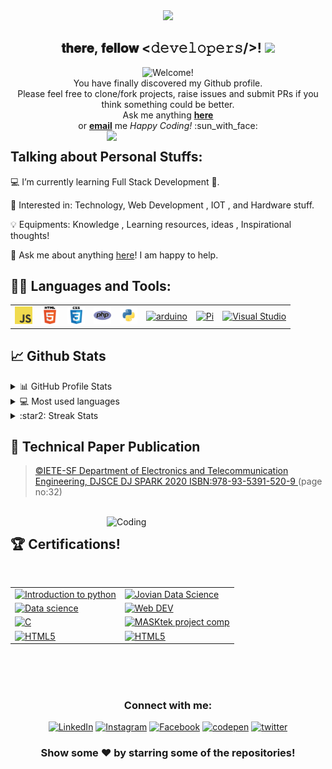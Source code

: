 <div align="center">
<img src="https://github.com/vimalverma558/vimalverma558/blob/v2/img/hello.gif" width="20%">
<h2> 𝐭𝐡𝐞𝐫𝐞, 𝐟𝐞𝐥𝐥𝐨𝐰 <𝚍𝚎𝚟𝚎𝚕𝚘𝚙𝚎𝚛𝚜/>! <img src="https://raw.githubusercontent.com/nixin72/nixin72/master/wave.gif" width="30px"></h2>
</div>

<div align="center" width="50">
<img src="https://user-images.githubusercontent.com/69894599/125169292-190dac00-e1c7-11eb-9c21-6e934478bcc9.gif" alt="Welcome!" width="300"/>
</div>

<div align="center">
You have finally discovered my Github profile. <br>
Please feel free to clone/fork projects, raise issues and submit PRs if you think something could be better. <br>
Ask me anything <a href="https://github.com/JadhavSuraj7rk/JadhavSuraj7rk/issues/new"><b>here</b></a><br>
or <a href="mailto:surajjadhav7rk@gmail.com"><b>email</b></a> me
<i>Happy Coding!</i> :sun_with_face:
</div>



<img align="right" src="https://user-images.githubusercontent.com/69894599/125185933-15206f00-e245-11eb-8db0-40632877ca05.png" width="350px"/>


## Talking about Personal Stuffs:

💻 I’m currently learning Full Stack Development 🚀.

🧩 Interested in: Technology, Web Development , IOT , and  Hardware stuff.

💡 Equipments:  Knowledge , Learning resources, ideas , Inspirational thoughts!

💬 Ask me about anything [here](https://github.com/JadhavSuraj7rk/JadhavSuraj7rk/issues/new)! I am happy to help.

## 👨‍💻 Languages and Tools:

<table>
    <tbody>
        <tr>
            <td><a href="#"><img alt="JavaScript" title="JavaScript" height="28px"
                        src="https://raw.githubusercontent.com/github/explore/80688e429a7d4ef2fca1e82350fe8e3517d3494d/topics/javascript/javascript.png" /></a>
            </td>
            <td><a href="#"><img alt="HTML5" title="HTML5" height="28px"
                        src="https://raw.githubusercontent.com/github/explore/80688e429a7d4ef2fca1e82350fe8e3517d3494d/topics/html/html.png" /></a>
            </td>
            <td><a href="#"><img alt="CSS3" title="CSS3" height="28px"
                        src="https://raw.githubusercontent.com/github/explore/80688e429a7d4ef2fca1e82350fe8e3517d3494d/topics/css/css.png" /></a>
            </td>
            <td><a href="#"><img alt="PHP" title="PHP" height="28px"
                        src="https://raw.githubusercontent.com/github/explore/80688e429a7d4ef2fca1e82350fe8e3517d3494d/topics/php/php.png" /></a>
            </td>
            <td><a href="#"><img alt="Python" title="Python" height="28px"
                        src="https://raw.githubusercontent.com/github/explore/80688e429a7d4ef2fca1e82350fe8e3517d3494d/topics/python/python.png" /></a>
            </td>
           <td><a href="#"><img alt="arduino" title="arduino" height="28px"
                        src="https://user-images.githubusercontent.com/69894599/125172980-3ef07c00-e1da-11eb-89bd-babcb53a2666.png" /></a>
            </td>
           <td><a href="#"><img alt="Pi" title="Pi" height="28px"
                        src="https://user-images.githubusercontent.com/69894599/125172986-4b74d480-e1da-11eb-8bc4-454e6b1d703d.png" /></a>
            </td>
           <td><a href="#"><img alt="Visual Studio" title="Visual Studio Code" height="28px"
                        src="https://img.icons8.com/fluent/48/000000/visual-studio-code-2019.png" /></a></td>
        </tr>
    </tbody>
</table>

## 📈 Github Stats
<!-- https://github.com/JadhavSuraj7rk/github-readme-stats -->
<details>
  <summary>📊 GitHub Profile Stats</summary>
  <br/>
  <a href="https://github.com/JadhavSuraj7rk/github-readme-stats"><img alt="JadhavSuraj7rk's Github Stats" src="https://github-readme-stats-jadhavsuraj7rk.vercel.app/api?username=JadhavSuraj7rk&show_icons=true&theme=vue-dark&include_all_commits=true&count_private=true" /></a>
</details>

<details> 
  <summary>💻 Most used languages</summary>
  <br/>
  <a href="https://github.com/JadhavSuraj7rk/github-readme-stats"><img alt="JadhavSuraj7rk's Top Languages" src="https://github-readme-stats-jadhavsuraj7rk.vercel.app/api/top-langs/?username=JadhavSuraj7rk&langs_count=10&layout=compact&exclude_lang=java+r&theme=vue-dark" /></a>
  <br/>
  <b>Note:</b> This chart is only a metric of which languages my public code on GitHub consists of and does not reflect my experience or skill level.
</details>

<details> 
  <summary> :star2: Streak Stats</summary>
  <br/>
  <a href="https://github.com/JadhavSuraj7rk/github-readme-stats"><img alt="readme-streak-stats" src="http://github-readme-streak-stats.herokuapp.com?user=JadhavSuraj7rk" /></a>
</details>



## :memo: Technical Paper Publication
> [©IETE-SF	Department	of	Electronics	and	Telecommunication
Engineering,	DJSCE
DJ	SPARK 2020
ISBN:978-93-5391-520-9	](https://pdfhost.io/v/Jb~H4Kg3T_DJSPARK_2020_Our_Paper_Publishedpdf.pdf)
> (page no:32)

<Br>
  
    

<img align="right" alt="Coding" width="350" src="https://user-images.githubusercontent.com/69894599/125197657-3c466300-e27c-11eb-9c66-f54ef4a80e7d.gif"> 
  
##  🏆 Certifications!
<Br>
  
<table>
    <tbody>
        <tr>
            <td>
                <!--Introduction to python -->
                <a href="https://user-images.githubusercontent.com/69894599/125184950-69285500-e23f-11eb-9d05-f0b67c0b021d.jpg"><img alt="Introduction to python" title="Introduction to python" height="28px"
                        src="https://img.shields.io/badge/Introduction%20to%20Python-red?style=for-the-badge" /></a>  
            </td>
            <td>
               <!-- Jovian Data Science -->
              <a href="https://user-images.githubusercontent.com/69894599/125185029-d63bea80-e23f-11eb-91f5-7ef66159ac63.jpg"><img alt="Jovian Data Science" title="Jovian Data Science" height="28px"
                        src="https://img.shields.io/badge/Data%20Science%20-I-orange?style=for-the-badge" /></a>
            </td>
        </tr>
         <tr>
            <td>
                <!-- Data science II -->
                <a href="#"><img alt="Data science" title="Data science" height="28px"
                        src="https://img.shields.io/badge/Data%20Science%20-II-orange?style=for-the-badge" /></a>  
            </td>
            <td>
               <!-- Web DEV  -->
                <a href="https://user-images.githubusercontent.com/69894599/125185069-1602d200-e240-11eb-9536-ce8d3b960270.jpg"><img alt="Web DEV" title="Web DEV" height="28px"
                        src="https://img.shields.io/badge/Web%20Development-purple?style=for-the-badge" /></a>
            </td>
        </tr>
         <tr>
            <td>
               <!-- C  -->
                <a href="https://user-images.githubusercontent.com/69894599/125185090-36329100-e240-11eb-8eb4-7806762c3d09.jpg"><img alt="C" title="C" height="28px"
                        src="https://img.shields.io/badge/C%20Programming-EB7F97?style=for-the-badge" /></a>  
            </td>
            <td>
                <!-- MASKtek project comp  -->
                <a href="https://user-images.githubusercontent.com/69894599/125185100-48143400-e240-11eb-8e8e-3f889fcce49e.jpg"><img alt="MASKtek project comp" title="MASKtek project comp" height="28px"
                        src="https://img.shields.io/badge/Competition%20-I-F8F2CB?style=for-the-badge" /></a>
            </td>
        </tr>
         <tr>
            <td>
              <!-- Dj spark  -->
                <a href="https://user-images.githubusercontent.com/69894599/125185117-64b06c00-e240-11eb-871e-542702fe2495.jpg"><img alt="HTML5" title="HTML5" height="28px"
                        src="https://img.shields.io/badge/Competition%20-II-F8F2CB?style=for-the-badge" /></a>  
            </td>
            <td>
               <!-- eyantra  -->
               <a href="https://user-images.githubusercontent.com/69894599/125185129-785bd280-e240-11eb-916b-7da86d82eb18.jpg"><img alt="HTML5" title="HTML5" height="28px"
                        src="https://img.shields.io/badge/Robotic%20Competition-156A7A?style=for-the-badge" /></a>
            </td>
        </tr>
    </tbody>
</table>
  
<br />
<br />
<br />   
    
<div align="center">  
  
<h3 align="center">Connect with me:</h3>
  <p align="center">
<a href="www.linkedin.com/in/suraj-jadhav7rk" target="_blank"><img src="https://img.shields.io/badge/LinkedIn-%230077B5.svg?&style=flat-square&logo=linkedin&logoColor=white" alt="LinkedIn"></a>
<a href="https://www.instagram.com/__surajj__25/" target="_blank"><img src="https://img.shields.io/badge/Instagram-%23E4405F.svg?&style=flat-square&logo=instagram&logoColor=white" alt="Instagram"></a>
<a href="https://www.facebook.com/suraj.jadhav.39142072" target="_blank"><img src="https://img.shields.io/badge/Facebook-%231877F2.svg?&style=flat-square&logo=facebook&logoColor=white" alt="Facebook"></a>
    <a href="https://codepen.io/jadhavsuraj7rk" target="_blank"><img src="https://img.shields.io/badge/Codepen-%233FF6AB.svg?&style=flat-square&logo=codepen&logoColor=black" alt="codepen"></a>
        <a href="https://twitter.com/surajjadhav2525" target="_blank"><img src="https://img.shields.io/badge/twitter-%235BC8E9.svg?&style=flat-square&logo=twitter&logoColor=white" alt="twitter"></a>
  </p>

### Show some ❤️ by starring some of the repositories!

</div>   

